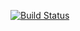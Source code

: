 [![Build Status](https://travis-ci.org/Loreen-netizen/bootcamp-terminal-tests.svg?branch=master)](https://travis-ci.org/Loreen-netizen/bootcamp-terminal-tests)
